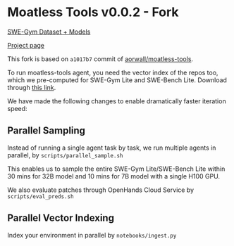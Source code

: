 # Moatless Tools v0.0.2 - Fork

[SWE-Gym Dataset + Models](https://huggingface.co/SWE-Gym)

[Project page](https://swe-gym.github.io/)

This fork is based on `a1017b7` commit of [aorwall/moatless-tools](https://github.com/aorwall/moatless-tools).

To run moatless-tools agent, you need the vector index of the repos too, which we pre-computed for SWE-Gym Lite and SWE-Bench Lite. Download through [this link](https://huggingface.co/datasets/SWE-Gym/Codebase-Index-Lite).

We have made the following changes to enable dramatically faster iteration speed:


## Parallel Sampling
Instead of running a single agent task by task, we run multiple agents in parallel, by `scripts/parallel_sample.sh`

This enables us to sample the entire SWE-Gym Lite/SWE-Bench Lite within 30 mins for 32B model and 10 mins for 7B model with a single H100 GPU.

We also evaluate patches through OpenHands Cloud Service by `scripts/eval_preds.sh`

## Parallel Vector Indexing

Index your environment in parallel by `notebooks/ingest.py`